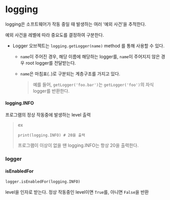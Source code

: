 # logging

 logging은 소프트웨어가 작동 중일 때 발생하는 여러 ‘예외 사건’을 추적한다.

예외 사건을 레벨에 따라 중요도를 결정하여 구분한다.



- Logger 오브젝트는 `logging.getLogger(name)` method 를 통해 사용할 수 있다.

  - `name`이 주어진 경우, 해당 이름에 해당하는 logger를, `name`이 주어지지 않은 경우 root logger를 전달받는다.

  - `name`은 마침표(`.`)로 구분되는 계층구조를 가지고 있다.

    > 예를 들어, `getLogger('foo.bar')`는 `getLogger('foo')`의 자식 logger를 반환한다.



#### logging.INFO

프로그램의 정상 작동중에 발생하는 level 출력

> ex 
>
> ```
> print(logging.INFO) # 20을 출력
> ```
>
> 프로그램이 이상이 없을 땐 logging.INFO는 항상 20을 출력한다.



### logger

#### isEnabledFor

```python
logger.isEnabledFor(logging.INFO)
```

level을 인자로 받는다. 정상 작동중인 level이면 `True`를, 아니면 `False`을 반환



